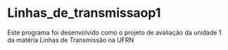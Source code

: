 # Linhas_de_transmissaop1
Este programa foi desenvolvido como o projeto de avaliação da unidade 1 da matéria Linhas de Transmissão na UFRN
